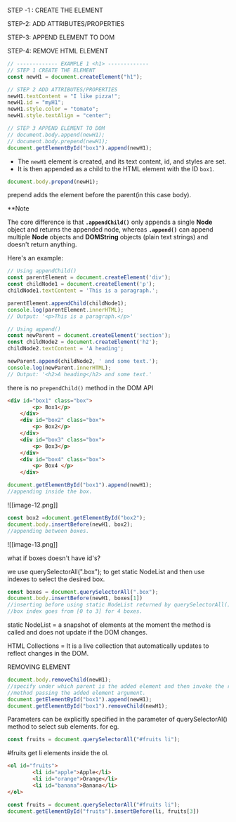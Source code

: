 STEP -1 : CREATE THE ELEMENT

STEP-2: ADD ATTRIBUTES/PROPERTIES

STEP-3: APPEND ELEMENT TO DOM

STEP-4: REMOVE HTML ELEMENT

```js
// ------------- EXAMPLE 1 <h1> -------------
// STEP 1 CREATE THE ELEMENT
const newH1 = document.createElement("h1");

// STEP 2 ADD ATTRIBUTES/PROPERTIES
newH1.textContent = "I like pizza!";
newH1.id = "myH1";
newH1.style.color = "tomato";
newH1.style.textAlign = "center";

// STEP 3 APPEND ELEMENT TO DOM
// document.body.append(newH1);
// document.body.prepend(newH1);
document.getElementById("box1").append(newH1);
```

- The `newH1` element is created, and its text content, id, and styles are set.
- It is then appended as a child to the HTML element with the ID `box1`.

```js
document.body.prepend(newH1);
```

prepend adds the element before the parent(in this case body).

*\*Note

The core difference is that **`.appendChild()`** only appends a single **Node** object and returns the appended node, whereas **`.append()`** can append multiple **Node** objects and **DOMString** objects (plain text strings) and doesn't return anything.

Here's an example:

```js
// Using appendChild()
const parentElement = document.createElement('div');
const childNode1 = document.createElement('p');
childNode1.textContent = 'This is a paragraph.';

parentElement.appendChild(childNode1);
console.log(parentElement.innerHTML); 
// Output: '<p>This is a paragraph.</p>'

// Using append()
const newParent = document.createElement('section');
const childNode2 = document.createElement('h2');
childNode2.textContent = 'A heading';

newParent.append(childNode2, ' and some text.');
console.log(newParent.innerHTML);
// Output: '<h2>A heading</h2> and some text.'
```

there is no `prependChild()` method in the DOM API

```html
<div id="box1" class="box">
        <p> Box1</p>
    </div>
    <div id="box2" class="box">
        <p> Box2</p>
    </div>
    <div id="box3" class="box">
        <p> Box3</p>
    </div>
    <div id="box4" class="box">
        <p> Box4 </p>
    </div>
```


```js
document.getElementById("box1").append(newH1);
//appending inside the box.
```

![[image-12.png]]

```js
const box2 =document.getElementById("box2");
document.body.insertBefore(newH1, box2);
//appending between boxes.
```
![[image-13.png]]

what if boxes doesn't have id's?

we use querySelectorAll(".box"); to get static NodeList and then use indexes to select the desired box.
```js
const boxes = document.querySelectorAll(".box");
document.body.insertBefore(newH1, boxes[1])
//inserting before using static NodeList returned by querySelectorAll() method.
//box index goes from [0 to 3] for 4 boxes.
```

static NodeList = a snapshot of elements at the moment the method is called and does not update if the DOM changes.

HTML Collections = It is a live collection that automatically updates to reflect changes in the DOM.

REMOVING ELEMENT
```js
document.body.removeChild(newH1);
//specify under which parent is the added element and then invoke the removeChild() 
//method passing the added element argument.
document.getElementById("box1").append(newH1);
document.getElementById("box1").removeChild(newH1);
```

Parameters can be explicitly specified in the parameter of querySelectorAl() method to select sub elements.
for eg.
```js
const fruits = document.querySelectorAll("#fruits li");
```

\#fruits get li elements inside the ol.
```html
<ol id="fruits">
        <li id="apple">Apple</li>
        <li id="orange">Orange</li>
        <li id="banana">Banana</li>
</ol>
```

```js
const fruits = document.querySelectorAll("#fruits li");
document.getElementById("fruits").insertBefore(li, fruits[3])
```